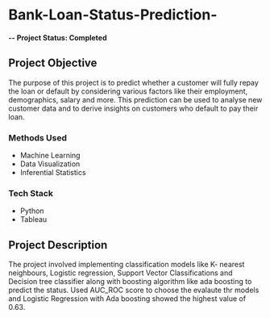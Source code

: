 # Bank-Loan-Status-Prediction-

#### -- Project Status: Completed

## Project Objective
The purpose of this project is to predict whether a customer will fully repay the loan or default by considering various factors like their employment, demographics, 
salary and more. This prediction can be used to analyse new customer data and to derive insights on customers who default to pay their loan.

### Methods Used
* Machine Learning
* Data Visualization
* Inferential Statistics

### Tech Stack
* Python 
* Tableau

## Project Description
The project involved implementing classification models like K- nearest neighbours, Logistic regression, Support Vector Classifications and Decision tree classifier along with
boosting algorithm like ada boosting to predict the status. 	Used AUC_ROC score to choose the evalaute thr models and Logistic Regression with Ada boosting showed the highest 
value of 0.63.

